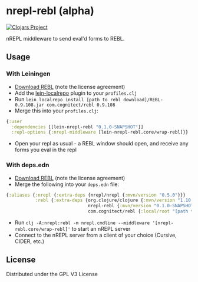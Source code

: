 # nrepl-rebl (alpha)
[![Clojars Project](https://img.shields.io/clojars/v/nrepl-rebl.svg)](https://clojars.org/nrepl-rebl)

nREPL middleware to send eval'd forms to REBL.

## Usage

### With Leiningen

* [Download REBL](http://rebl.cognitect.com/download.html) (note the license agreement)
* Add the [lein-localrepo](https://github.com/kumarshantanu/lein-localrepo) plugin to your `profiles.clj`
* Run `lein localrepo install [path to rebl download]/REBL-0.9.108.jar com.cognitect/rebl 0.9.108`
* Merge this into your `profiles.clj`:
```clojure
{:user 
  :dependencies [[lein-nrepl-rebl "0.1.0-SNAPSHOT"]]
  :repl-options {:nrepl-middleware [lein-nrepl-rebl.core/wrap-rebl]}}

```
* Open your repl as usual - a REBL window should open, and receive any forms you eval in the repl

### With deps.edn

* [Download REBL](http://rebl.cognitect.com/download.html) (note the license agreement)
* Merge the following into your `deps.edn` file:
```clojure
{:aliases {:nrepl {:extra-deps {nrepl/nrepl {:mvn/version "0.5.0"}}}
           :rebl {:extra-deps {org.clojure/clojure {:mvn/version "1.10.0-RC4"}
                               nrepl-rebl {:mvn/version "0.1.0-SNAPSHOT"}
                               com.cognitect/rebl {:local/root "[path to REBL]/REBL-0.9.108.jar"}}}}}
```
* Run `clj -A:nrepl:rebl -m nrepl.cmdline --middleware '[nrepl-rebl.core/wrap-rebl]'` to start an nREPL server
* Connect to the nREPL server from a client of your choice (Cursive, CIDER, etc.)

## License

Distributed under the GPL V3 License
